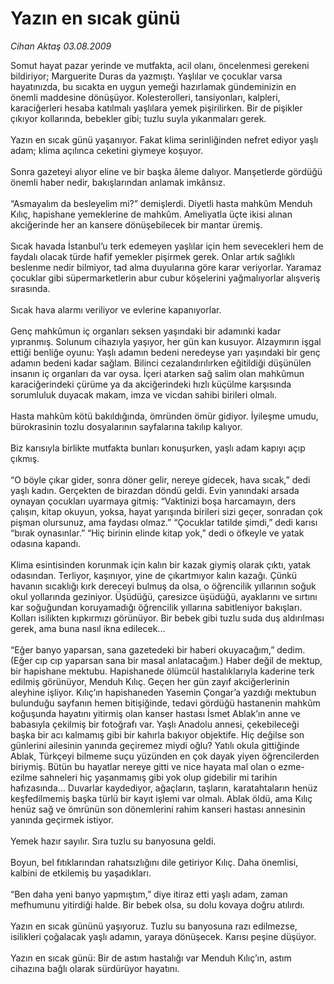 # Yazın en sıcak günü

*Cihan Aktaş 03.08.2009*

<div class="taraf_structure_2col_1zq">
<div class="margen_n">



 <p>Somut hayat pazar yerinde ve mutfakta, acil olanı, öncelenmesi gerekeni bildiriyor; Marguerite Duras da yazmıştı. Yaşlılar ve çocuklar varsa hayatınızda, bu sıcakta en uygun yemeği hazırlamak gündeminizin en önemli maddesine dönüşüyor. Kolesterolleri, tansiyonları, kalpleri, karaciğerleri hesaba katılmalı yaşlılara yemek pişirilirken. Bir de pişikler çıkıyor kollarında, bebekler gibi; tuzlu suyla yıkanmaları gerek. <br/><br/>Yazın en sıcak günü yaşanıyor. Fakat klima serinliğinden nefret ediyor yaşlı adam; klima açılınca ceketini giymeye koşuyor. <br/><br/>Sonra gazeteyi alıyor eline ve bir başka âleme dalıyor. Manşetlerde gördüğü önemli haber nedir, bakışlarından anlamak imkânsız. <br/><br/>“Asmayalım da besleyelim mi?” demişlerdi. Diyetli hasta mahkûm Menduh Kılıç, hapishane yemeklerine de mahkûm. Ameliyatla üçte ikisi alınan akciğerinde her an kansere dönüşebilecek bir mantar üremiş. <br/><br/>Sıcak havada İstanbul’u terk edemeyen yaşlılar için hem sevecekleri hem de faydalı olacak türde hafif yemekler pişirmek gerek. Onlar artık sağlıklı beslenme nedir bilmiyor, tad alma duyularına göre karar veriyorlar. Yaramaz çocuklar gibi süpermarketlerin abur cubur köşelerini yağmalıyorlar alışveriş sırasında. <br/><br/>Sıcak hava alarmı veriliyor ve evlerine kapanıyorlar. <br/><br/>Genç mahkûmun iç organları seksen yaşındaki bir adamınki kadar yıpranmış. Solunum cihazıyla yaşıyor, her gün kan kusuyor. Alzaymırın işgal ettiği benliğe oyunu: Yaşlı adamın bedeni neredeyse yarı yaşındaki bir genç adamın bedeni kadar sağlam. Bilinci cezalandırılırken eğitildiği düşünülen insanın iç organları da var oysa. İçeri atarken sağ salim olan mahkûmun karaciğerindeki çürüme ya da akciğerindeki hızlı küçülme karşısında sorumluluk duyacak makam, imza ve vicdan sahibi birileri olmalı. <br/><br/>Hasta mahkûm kötü bakıldığında, ömründen ömür gidiyor. İyileşme umudu, bürokrasinin tozlu dosyalarının sayfalarına takılıp kalıyor. <br/><br/>Biz karısıyla birlikte mutfakta bunları konuşurken, yaşlı adam kapıyı açıp çıkmış. <br/><br/>“O böyle çıkar gider, sonra döner gelir, nereye gidecek, hava sıcak,” dedi yaşlı kadın. Gerçekten de birazdan döndü geldi. Evin yanındaki arsada oynayan çocukları uyarmaya gitmiş: “Vaktinizi boşa harcamayın, ders çalışın, kitap okuyun, yoksa, hayat yarışında birileri sizi geçer, sonradan çok pişman olursunuz, ama faydası olmaz.” “Çocuklar tatilde şimdi,” dedi karısı “bırak oynasınlar.” “Hiç birinin elinde kitap yok,” dedi o öfkeyle ve yatak odasına kapandı. <br/><br/>Klima esintisinden korunmak için kalın bir kazak giymiş olarak çıktı, yatak odasından. Terliyor, kaşınıyor, yine de çıkartmıyor kalın kazağı. Çünkü havanın sıcaklığı kırk dereceyi bulmuş da olsa, o öğrencilik yıllarının soğuk okul yollarında geziniyor. Üşüdüğü, çaresizce üşüdüğü, ayaklarını ve sırtını kar soğuğundan koruyamadığı öğrencilik yıllarına sabitleniyor bakışları. Kolları isilikten kıpkırmızı görünüyor. Bir bebek gibi tuzlu suda duş aldırılması gerek, ama buna nasıl ikna edilecek... <br/><br/>“Eğer banyo yaparsan, sana gazetedeki bir haberi okuyacağım,” dedim. (Eğer cıp cıp yaparsan sana bir masal anlatacağım.) Haber değil de mektup, bir hapishane mektubu. Hapishanede ölümcül hastalıklarıyla kaderine terk edilmiş görünüyor, Menduh Kılıç. Geçen her gün zayıf akciğerlerinin aleyhine işliyor. Kılıç’ın hapishaneden Yasemin Çongar’a yazdığı mektubun bulunduğu sayfanın hemen bitişiğinde, tedavi gördüğü hastanenin mahkûm koğuşunda hayatını yitirmiş olan kanser hastası İsmet Ablak’ın anne ve babasıyla çekilmiş bir fotoğrafı var. Yaşlı Anadolu annesi, çekebileceği başka bir acı kalmamış gibi bir kahırla bakıyor objektife. Hiç değilse son günlerini ailesinin yanında geçiremez miydi oğlu? Yatılı okula gittiğinde Ablak, Türkçeyi bilmeme suçu yüzünden en çok dayak yiyen öğrencilerden biriymiş. Bütün bu hayatlar nereye gitti ve nice hayata mal olan o ezme-ezilme sahneleri hiç yaşanmamış gibi yok olup gidebilir mi tarihin hafızasında... Duvarlar kaydediyor, ağaçların, taşların, karatahtaların henüz keşfedilmemiş başka türlü bir kayıt işlemi var olmalı. Ablak öldü, ama Kılıç henüz sağ ve ömrünün son dönemlerini rahim kanseri hastası annesinin yanında geçirmek istiyor. <br/><br/>Yemek hazır sayılır. Sıra tuzlu su banyosuna geldi. <br/><br/>Boyun, bel fıtıklarından rahatsızlığını dile getiriyor Kılıç. Daha önemlisi, kalbini de etkilemiş bu yaşadıkları. <br/><br/>“Ben daha yeni banyo yapmıştım,” diye itiraz etti yaşlı adam, zaman mefhumunu yitirdiği halde. Bir bebek olsa, su dolu kovaya doğru atılırdı. <br/><br/>Yazın en sıcak gününü yaşıyoruz. Tuzlu su banyosuna razı edilmezse, isilikleri çoğalacak yaşlı adamın, yaraya dönüşecek. Karısı peşine düşüyor. <br/><br/>Yazın en sıcak günü: Bir de astım hastalığı var Menduh Kılıç’ın, astım cihazına bağlı olarak sürdürüyor hayatını.</p>
<br/>
<br/>
<br/>



<br/>


<div id="taraf_not">
</div>

</div>


</div>
